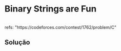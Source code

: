 # Binary Strings are Fun

<br>
refs: "https://codeforces.com/contest/1762/problem/C"


<br>

## Solução
